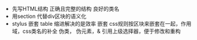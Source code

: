 - 先写HTML结构
    正确且完整的结构
    良好的类名
- 用section 代替div区块的语义化
- stylus 嵌套
    table 缩进解决的是效率
    嵌套 css规则按区块来嵌套在一起，作用域，css类名的补全
    伪类， 伪元素，& 引用上级选择器，便于修改和重构